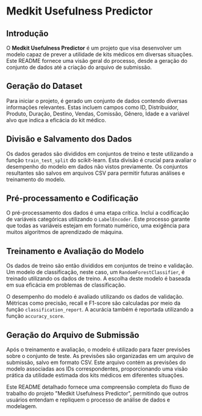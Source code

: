 # Medkit Usefulness Predictor

## Introdução

O **Medkit Usefulness Predictor** é um projeto que visa desenvolver um modelo capaz de prever a utilidade de kits médicos em diversas situações. Este README fornece uma visão geral do processo, desde a geração do conjunto de dados até a criação do arquivo de submissão.

## Geração do Dataset

Para iniciar o projeto, é gerado um conjunto de dados contendo diversas informações relevantes. Estas incluem campos como ID, Distribuidor, Produto, Duração, Destino, Vendas, Comissão, Gênero, Idade e a variável alvo que indica a eficácia do kit médico.

## Divisão e Salvamento dos Dados

Os dados gerados são divididos em conjuntos de treino e teste utilizando a função `train_test_split` do scikit-learn. Esta divisão é crucial para avaliar o desempenho do modelo em dados não vistos previamente. Os conjuntos resultantes são salvos em arquivos CSV para permitir futuras análises e treinamento do modelo.

## Pré-processamento e Codificação

O pré-processamento dos dados é uma etapa crítica. Inclui a codificação de variáveis categóricas utilizando o `LabelEncoder`. Este processo garante que todas as variáveis estejam em formato numérico, uma exigência para muitos algoritmos de aprendizado de máquina.

## Treinamento e Avaliação do Modelo

Os dados de treino são então divididos em conjuntos de treino e validação. Um modelo de classificação, neste caso, um `RandomForestClassifier`, é treinado utilizando os dados de treino. A escolha deste modelo é baseada em sua eficácia em problemas de classificação.

O desempenho do modelo é avaliado utilizando os dados de validação. Métricas como precisão, recall e F1-score são calculadas por meio da função `classification_report`. A acurácia também é reportada utilizando a função `accuracy_score`.

## Geração do Arquivo de Submissão

Após o treinamento e avaliação, o modelo é utilizado para fazer previsões sobre o conjunto de teste. As previsões são organizadas em um arquivo de submissão, salvo em formato CSV. Este arquivo contém as previsões do modelo associadas aos IDs correspondentes, proporcionando uma visão prática da utilidade estimada dos kits médicos em diferentes situações.

Este README detalhado fornece uma compreensão completa do fluxo de trabalho do projeto "Medkit Usefulness Predictor", permitindo que outros usuários entendam e repliquem o processo de análise de dados e modelagem.
